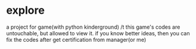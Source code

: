 # explore
a project for game(with python kinderground)
/t this game's codes are untouchable, but allowed to view it.
if you know better ideas, then you can fix the codes after get certification from manager(or me)
